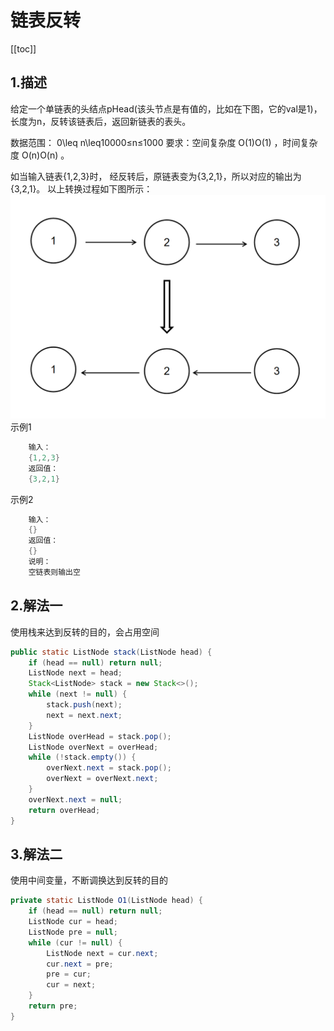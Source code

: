 # 链表反转
[[toc]]
## 1.描述
给定一个单链表的头结点pHead(该头节点是有值的，比如在下图，它的val是1)，长度为n，反转该链表后，返回新链表的表头。

数据范围： 0\leq n\leq10000≤n≤1000
要求：空间复杂度 O(1)O(1) ，时间复杂度 O(n)O(n) 。

如当输入链表{1,2,3}时，
经反转后，原链表变为{3,2,1}，所以对应的输出为{3,2,1}。
以上转换过程如下图所示：
![](img/06178274d358db1878fc8c2e65bb4fc7.png)
示例1
```java
    输入：
    {1,2,3}
    返回值：
    {3,2,1}
```
示例2
```java
    输入：
    {}
    返回值：
    {}
    说明：
    空链表则输出空 
```

## 2.解法一
使用栈来达到反转的目的，会占用空间
```java
public static ListNode stack(ListNode head) {
    if (head == null) return null;
    ListNode next = head;
    Stack<ListNode> stack = new Stack<>();
    while (next != null) {
        stack.push(next);
        next = next.next;
    }
    ListNode overHead = stack.pop();
    ListNode overNext = overHead;
    while (!stack.empty()) {
        overNext.next = stack.pop();
        overNext = overNext.next;
    }
    overNext.next = null;
    return overHead;
}
```

## 3.解法二
使用中间变量，不断调换达到反转的目的
```java
private static ListNode O1(ListNode head) {
    if (head == null) return null;
    ListNode cur = head;
    ListNode pre = null;
    while (cur != null) {
        ListNode next = cur.next;
        cur.next = pre;
        pre = cur;
        cur = next;
    }
    return pre;
}
```
